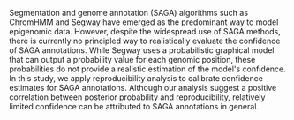Segmentation and genome annotation (SAGA) algorithms such as ChromHMM and Segway have emerged as the predominant way to  model epigenomic data. However, despite the widespread use of SAGA methods, there is currently no principled way to realistically evaluate the confidence of SAGA annotations. While Segway uses a probabilistic graphical model that can output a probability value for each genomic position, these probabilities do not provide a realistic estimation of the model's confidence. In this study, we apply reproducibility analysis to calibrate confidence estimates for SAGA annotations. Although our analysis suggest a positive correlation between posterior probability and reproducibility, relatively limited confidence can be attributed to SAGA annotations in general.
